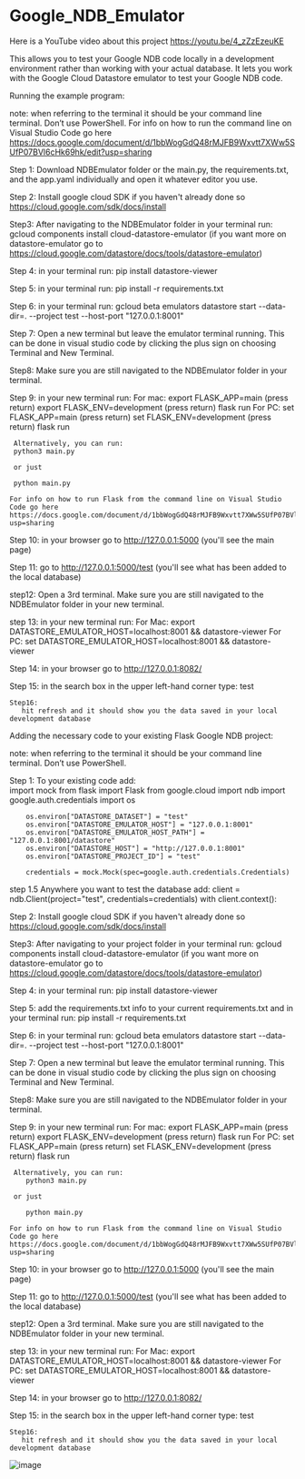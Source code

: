 # Google_NDB_Emulator

Here is a YouTube video about this project https://youtu.be/4_zZzEzeuKE

This allows you to test your Google NDB code locally in a development environment rather than working with your actual database. 
It lets you work with the Google Cloud Datastore emulator to test your Google NDB code.

Running the example program:

  note: when referring to the terminal it should be your command line terminal. Don’t use PowerShell. For info on how to run the command line on Visual Studio Code go here https://docs.google.com/document/d/1bbWogGdQ48rMJFB9Wxvtt7XWw5SUfP07BVl6cHk69hk/edit?usp=sharing

  Step 1: Download NDBEmulator folder or the main.py, the requirements.txt, and the app.yaml individually and open it whatever editor you use.

  Step 2: Install google cloud SDK if you haven't already done so https://cloud.google.com/sdk/docs/install

  Step3: After navigating to the NDBEmulator folder in your terminal run:  gcloud components install cloud-datastore-emulator
  (if you want more on datastore-emulator go to https://cloud.google.com/datastore/docs/tools/datastore-emulator)

  Step 4: in your terminal run: 
    pip install datastore-viewer

  Step 5: in your terminal run: 
    pip install -r requirements.txt

  Step 6: in your terminal run: 
    gcloud beta emulators datastore start --data-dir=. --project test --host-port "127.0.0.1:8001"

  Step 7: Open a new terminal but leave the emulator terminal running. This can be done in visual studio code by clicking the plus sign on choosing Terminal and New Terminal.

  Step8: Make sure you are still navigated to the NDBEmulator folder in your terminal.

  Step 9: in your new terminal run:
    For mac:
      export FLASK_APP=main 
      (press return)
      export FLASK_ENV=development
      (press return)
      flask run
    For PC:
      set FLASK_APP=main
      (press return)
      set FLASK_ENV=development
      (press return)
      flask run

     Alternatively, you can run:
     python3 main.py

     or just

     python main.py

    For info on how to run Flask from the command line on Visual Studio Code go here https://docs.google.com/document/d/1bbWogGdQ48rMJFB9Wxvtt7XWw5SUfP07BVl6cHk69hk/edit?usp=sharing

   Step 10: in your browser go to http://127.0.0.1:5000
   (you'll see the main page)

   Step 11: go to http://127.0.0.1:5000/test
   (you'll see what has been added to the local database)

   step12: Open a 3rd terminal. Make sure you are still navigated to the NDBEmulator folder in your new terminal.

   step 13: in your new terminal run:
    For Mac:
      export DATASTORE_EMULATOR_HOST=localhost:8001 && datastore-viewer
    For PC:
      set DATASTORE_EMULATOR_HOST=localhost:8001 && datastore-viewer

   Step 14: in your browser go to http://127.0.0.1:8082/

   Step 15: in the search box in the upper left-hand corner type:
        test

    Step16:
       hit refresh and it should show you the data saved in your local development database
       
 Adding the necessary code to your existing Flask Google NDB project:
 
   note: when referring to the terminal it should be your command line terminal. Don’t use PowerShell.

  Step 1: To your existing code add:  
        import mock
        from flask import Flask
        from google.cloud import ndb
        import google.auth.credentials
        import os
        
        os.environ["DATASTORE_DATASET"] = "test"
        os.environ["DATASTORE_EMULATOR_HOST"] = "127.0.0.1:8001"
        os.environ["DATASTORE_EMULATOR_HOST_PATH"] = "127.0.0.1:8001/datastore"
        os.environ["DATASTORE_HOST"] = "http://127.0.0.1:8001"
        os.environ["DATASTORE_PROJECT_ID"] = "test"
        
        credentials = mock.Mock(spec=google.auth.credentials.Credentials)
        
 step 1.5 Anywhere you want to test the database add:
          client = ndb.Client(project="test", credentials=credentials)
          with client.context():
        
  Step 2: Install google cloud SDK if you haven't already done so https://cloud.google.com/sdk/docs/install

  Step3: After navigating to your project folder in your terminal run:  gcloud components install cloud-datastore-emulator
  (if you want more on datastore-emulator go to https://cloud.google.com/datastore/docs/tools/datastore-emulator)

  Step 4: in your terminal run: 
    pip install datastore-viewer

  Step 5: add the requirements.txt info to your current requirements.txt and in your terminal run: 
    pip install -r requirements.txt

  Step 6: in your terminal run: 
    gcloud beta emulators datastore start --data-dir=. --project test --host-port "127.0.0.1:8001"

  Step 7: Open a new terminal but leave the emulator terminal running. This can be done in visual studio code by clicking the plus sign on choosing Terminal and New Terminal.

  Step8: Make sure you are still navigated to the NDBEmulator folder in your terminal.

  Step 9: in your new terminal run:
    For mac:
      export FLASK_APP=main 
      (press return)
      export FLASK_ENV=development
      (press return)
      flask run
    For PC:
      set FLASK_APP=main
      (press return)
      set FLASK_ENV=development
      (press return)
      flask run

     Alternatively, you can run:
        python3 main.py

     or just

        python main.py

    For info on how to run Flask from the command line on Visual Studio Code go here https://docs.google.com/document/d/1bbWogGdQ48rMJFB9Wxvtt7XWw5SUfP07BVl6cHk69hk/edit?usp=sharing


   Step 10: in your browser go to http://127.0.0.1:5000
   (you'll see the main page)

   Step 11: go to http://127.0.0.1:5000/test
   (you'll see what has been added to the local database)

   step12: Open a 3rd terminal. Make sure you are still navigated to the NDBEmulator folder in your new terminal.

   step 13: in your new terminal run:
    For Mac:
      export DATASTORE_EMULATOR_HOST=localhost:8001 && datastore-viewer
    For PC:
      set DATASTORE_EMULATOR_HOST=localhost:8001 && datastore-viewer

   Step 14: in your browser go to http://127.0.0.1:8082/

   Step 15: in the search box in the upper left-hand corner type:
        test

    Step16:
       hit refresh and it should show you the data saved in your local development database

	

![image](https://user-images.githubusercontent.com/61996426/127399471-c1a54238-2d28-4ecb-83bd-f656e971df93.png)
